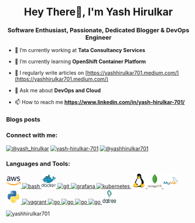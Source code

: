 
<h1 align="center">Hey There👋, I'm Yash Hirulkar</h1>
<h3 align="center">Software Enthusiast, Passionate, Dedicated Blogger & DevOps Engineer</h3>

- 🔭 I’m currently working at **Tata Consultancy Services**

- 🌱 I’m currently learning **OpenShift Container Platform**

- 📝 I regularly write articles on [https://yashhirulkar701.medium.com/](https://yashhirulkar701.medium.com/)

- 💬 Ask me about **DevOps and Cloud**

- 📫 How to reach me **https://www.linkedin.com/in/yash-hirulkar-701/**

### Blogs posts
<!-- BLOG-POST-LIST:START -->
<!-- BLOG-POST-LIST:END -->

<h3 align="left">Connect with me:</h3>
<p align="left">
<a href="https://twitter.com/@yash_hirulkar" target="blank"><img align="center" src="https://raw.githubusercontent.com/rahuldkjain/github-profile-readme-generator/master/src/images/icons/Social/twitter.svg" alt="@yash_hirulkar" height="30" width="40" /></a>
<a href="https://linkedin.com/in/yash-hirulkar-701" target="blank"><img align="center" src="https://raw.githubusercontent.com/rahuldkjain/github-profile-readme-generator/master/src/images/icons/Social/linked-in-alt.svg" alt="yash-hirulkar-701" height="30" width="40" /></a>
<a href="https://medium.com/@yashhirulkar701" target="blank"><img align="center" src="https://raw.githubusercontent.com/rahuldkjain/github-profile-readme-generator/master/src/images/icons/Social/medium.svg" alt="@yashhirulkar701" height="30" width="40" /></a>
</p>

<h3 align="left">Languages and Tools:</h3>
<p align="left"> <a href="https://aws.amazon.com" target="_blank" rel="noreferrer"> <img src="https://raw.githubusercontent.com/devicons/devicon/master/icons/amazonwebservices/amazonwebservices-original-wordmark.svg" alt="aws" width="40" height="40"/> </a> <a href="https://www.gnu.org/software/bash/" target="_blank" rel="noreferrer"> <img src="https://www.vectorlogo.zone/logos/gnu_bash/gnu_bash-icon.svg" alt="bash" width="40" height="40"/> </a> <a href="https://www.docker.com/" target="_blank" rel="noreferrer"> <img src="https://raw.githubusercontent.com/devicons/devicon/master/icons/docker/docker-original-wordmark.svg" alt="docker" width="40" height="40"/> </a> <a href="https://git-scm.com/" target="_blank" rel="noreferrer"> <img src="https://www.vectorlogo.zone/logos/git-scm/git-scm-icon.svg" alt="git" width="40" height="40"/> </a> <a href="https://grafana.com" target="_blank" rel="noreferrer"> <img src="https://www.vectorlogo.zone/logos/grafana/grafana-icon.svg" alt="grafana" width="40" height="40"/> </a> <a href="https://kubernetes.io" target="_blank" rel="noreferrer"> <img src="https://www.vectorlogo.zone/logos/kubernetes/kubernetes-icon.svg" alt="kubernetes" width="40" height="40"/> </a> <a href="https://www.linux.org/" target="_blank" rel="noreferrer"> <img src="https://raw.githubusercontent.com/devicons/devicon/master/icons/linux/linux-original.svg" alt="linux" width="40" height="40"/> </a> <a href="https://www.mongodb.com/" target="_blank" rel="noreferrer"> <img src="https://raw.githubusercontent.com/devicons/devicon/master/icons/mongodb/mongodb-original-wordmark.svg" alt="mongodb" width="40" height="40"/> </a> <a href="https://www.mysql.com/" target="_blank" rel="noreferrer"> <img src="https://raw.githubusercontent.com/devicons/devicon/master/icons/mysql/mysql-original-wordmark.svg" alt="mysql" width="40" height="40"/> </a> <a href="https://www.python.org" target="_blank" rel="noreferrer"> <img src="https://raw.githubusercontent.com/devicons/devicon/master/icons/python/python-original.svg" alt="python" width="40" height="40"/> </a> <a href="https://www.vagrantup.com/" target="_blank" rel="noreferrer"> <img src="https://www.vectorlogo.zone/logos/vagrantup/vagrantup-icon.svg" alt="vagrant" width="40" height="40"/> </a> <a href="https://www.ansible.com" target="_blank" rel="noreferrer"> <img src="https://www.vectorlogo.zone/logos/ansible/ansible-icon.svg" alt="go" width="40" height="40"/> </a> 
<a href="https://www.terraform.io" target="_blank" rel="noreferrer"> <img src="https://www.vectorlogo.zone/logos/terraformio/terraformio-icon.svg" alt="go" width="40" height="40"/> </a>
<a href="https://www.packer.io" target="_blank" rel="noreferrer"> <img src="https://www.vectorlogo.zone/logos/packerio/packerio-icon.svg" alt="go" width="40" height="40"/> </a>
<a href="https://www.sonarqube.org" target="_blank" rel="noreferrer"> <img src="https://github.com/gilbarbara/logos/blob/master/logos/sonarqube.svg" alt="go" width="40" height="40"/> </a> 
<a href="https://www.datree.io" target="_blank" rel="noreferrer"> <img src="https://github.com/cncf/landscape/blob/master/hosted_logos/datree%20logo%20Tall%20-%20color.svg" alt="go" width="40" height="40"/> </a></p>

<p><img align="center" src="https://github-readme-stats.vercel.app/api/top-langs?username=yashhirulkar701&show_icons=true&locale=en&layout=compact" alt="yashhirulkar701" /></p>
